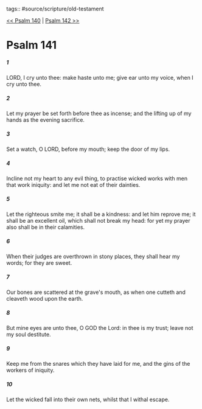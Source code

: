 tags:: #source/scripture/old-testament

[<< Psalm 140](/old-testament/19_Psalms/Psalm_140.md) | [Psalm 142 >>](/old-testament/19_Psalms/Psalm_142.md)

# Psalm 141

##### 1

LORD, I cry unto thee: make haste unto me; give ear unto my voice, when I cry unto thee.

##### 2

Let my prayer be set forth before thee as incense; and the lifting up of my hands as the evening sacrifice.

##### 3

Set a watch, O LORD, before my mouth; keep the door of my lips.

##### 4

Incline not my heart to any evil thing, to practise wicked works with men that work iniquity: and let me not eat of their dainties.

##### 5

Let the righteous smite me; it shall be a kindness: and let him reprove me; it shall be an excellent oil, which shall not break my head: for yet my prayer also shall be in their calamities.

##### 6

When their judges are overthrown in stony places, they shall hear my words; for they are sweet.

##### 7

Our bones are scattered at the grave's mouth, as when one cutteth and cleaveth wood upon the earth.

##### 8

But mine eyes are unto thee, O GOD the Lord: in thee is my trust; leave not my soul destitute.

##### 9

Keep me from the snares which they have laid for me, and the gins of the workers of iniquity.

##### 10

Let the wicked fall into their own nets, whilst that I withal escape.
